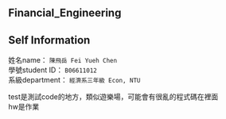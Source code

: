 Financial_Engineering
----

Self Information
---
姓名name： `陳飛岳 Fei Yueh Chen`\
學號student ID： `B06611012`\
系級department： `經濟系三年級 Econ, NTU`


test是測試code的地方，類似遊樂場，可能會有很亂的程式碼在裡面 \
hw是作業
